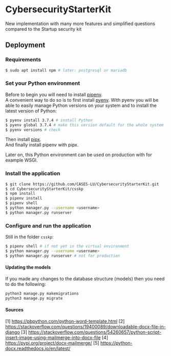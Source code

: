 # CybersecurityStarterKit

New implementation with many more features and simplified questions compared to
the Startup security kit


## Deployment

### Requirements

```bash
$ sudo apt install npm # later: postgresql or mariadb
```


### Set your Python environment

Before to begin you will need to install
[pipenv](https://github.com/pypa/pipenv).  
A convenient way to do so is to first install
[pyenv](https://github.com/pyenv/pyenv). With pyenv you will be able
to easily manage Python versions on your system and to install the latest
version of Python:

```bash
$ pyenv install 3.7.4 # install Python
$ pyenv global 3.7.4 # make this version default for the whole system
$ pyenv versions # check
```

Then install
[pipx](https://github.com/pipxproject/pipx).  
And finally install pipenv with pipx.

Later on, this Python environment can be used on production with for
example WSGI.


### Install the application


```bash
$ git clone https://github.com/CASES-LU/CybersecurityStarterKit.git
$ cd CybersecurityStarterKit/csskp
$ npm install
$ pipenv install
$ pipenv shell
$ python manager.py --username <username>
$ python manager.py runserver
```


### Configure and run the application

Still in the folder `csskp`:

```bash
$ pipenv shell # if not yet in the virtual environment
$ python manager.py --username <username>
$ python manager.py runserver # not for production
```


#### Updating the models

If you made any changes to the database structure (models) then you need to do the following:

```bash
python3 manage.py makemigrations
python3 manage.py migrate
```


#### Sources
[1] https://pbpython.com/python-word-template.html
[2] https://stackoverflow.com/questions/19400089/downloadable-docx-file-in-django
[3] https://stackoverflow.com/questions/54260657/python-script-insert-image-using-mailmerge-into-docx-file
[4] https://pypi.org/project/docx-mailmerge/
[5] https://python-docx.readthedocs.io/en/latest/

